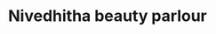 ---
title: "Nivedhitha beauty parlour"
url: /thiruvananthapuram/nivedhitha-beauty-parlour/
shop: Kosmetik
---